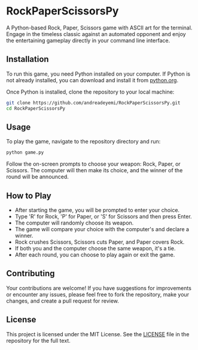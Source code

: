 # RockPaperScissorsPy

A Python-based Rock, Paper, Scissors game with ASCII art for the terminal. Engage in the timeless classic against an automated opponent and enjoy the entertaining gameplay directly in your command line interface.

## Installation

To run this game, you need Python installed on your computer. If Python is not already installed, you can download and install it from [python.org](https://www.python.org/downloads/).

Once Python is installed, clone the repository to your local machine:

```bash
git clone https://github.com/andreadeyemi/RockPaperScissorsPy.git
cd RockPaperScissorsPy
```

## Usage

To play the game, navigate to the repository directory and run:

```bash
python game.py
```

Follow the on-screen prompts to choose your weapon: Rock, Paper, or Scissors. The computer will then make its choice, and the winner of the round will be announced.

## How to Play

- After starting the game, you will be prompted to enter your choice.
- Type 'R' for Rock, 'P' for Paper, or 'S' for Scissors and then press Enter.
- The computer will randomly choose its weapon.
- The game will compare your choice with the computer's and declare a winner.
- Rock crushes Scissors, Scissors cuts Paper, and Paper covers Rock.
- If both you and the computer choose the same weapon, it's a tie.
- After each round, you can choose to play again or exit the game.

## Contributing

Your contributions are welcome! If you have suggestions for improvements or encounter any issues, please feel free to fork the repository, make your changes, and create a pull request for review.

## License

This project is licensed under the MIT License. See the [LICENSE](LICENSE) file in the repository for the full text.

